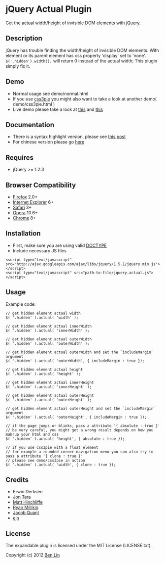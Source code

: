 # jQuery Actual Plugin

Get the actual width/height of invisible DOM elements with jQuery.



## Description

jQuery has trouble finding the width/height of invisible DOM elements. With element or its parent element has css property 'display' set to 'none'. `$('.hidden').width();` will return 0 instead of the actual width; This plugin simply fix it.



## Demo

- Normal usage see demo/normal.html
- If you use [css3pie](http://css3pie.com/) you might also want to take a look at another demo( demo/css3pie.html )
- Live demo please take a look at [this](http://dreamerslab.com/demos/get-hidden-element-width-with-jquery-actual-plugin) and [this](http://dreamerslab.com/demos/get-hidden-element-width-with-jquery-actual-plugin-with-css3pie/)



## Documentation

- There is a syntax highlight version, please see [this post](http://dreamerslab.com/blog/en/get-hidden-elements-width-and-height-with-jquery/)
- For chinese version please go [here](http://dreamerslab.com/blog/tw/get-hidden-elements-width-and-height-with-jquery/)



## Requires

- jQuery >= 1.2.3



## Browser Compatibility

- [Firefox](http://mzl.la/RNaI) 2.0+
- [Internet Explorer](http://bit.ly/9fMgIQ) 6+
- [Safari](http://bit.ly/gMhzVR) 3+
- [Opera](http://bit.ly/fWJzaC) 10.6+
- [Chrome](http://bit.ly/ePHvYZ) 8+



## Installation
- First, make sure you are using valid [DOCTYPE](http://bit.ly/hQK1Rk)
- Include necessary JS files

<!-- -->

    <script type="text/javascript" src="http://ajax.googleapis.com/ajax/libs/jquery/1.5.1/jquery.min.js"></script>
    <script type="text/javascript" src="path-to-file/jquery.actual.js"></script>



## Usage

Example code:

    // get hidden element actual width
    $( '.hidden' ).actual( 'width' );

    // get hidden element actual innerWidth
    $( '.hidden' ).actual( 'innerWidth' );

    // get hidden element actual outerWidth
    $( '.hidden' ).actual( 'outerWidth' );

    // get hidden element actual outerWidth and set the `includeMargin` argument
    $( '.hidden' ).actual( 'outerWidth', { includeMargin : true });

    // get hidden element actual height
    $( '.hidden' ).actual( 'height' );

    // get hidden element actual innerHeight
    $( '.hidden' ).actual( 'innerHeight' );

    // get hidden element actual outerHeight
    $( '.hidden' ).actual( 'outerHeight' );

    // get hidden element actual outerHeight and set the `includeMargin` argument
    $( '.hidden' ).actual( 'outerHeight', { includeMargin : true });

    // if the page jumps or blinks, pass a attribute '{ absolute : true }'
    // be very careful, you might get a wrong result depends on how you makrup your html and css
    $( '.hidden' ).actual( 'height', { absolute : true });

    // if you use css3pie with a float element
    // for example a rounded corner navigation menu you can also try to pass a attribute '{ clone : true }'
    // please see demo/css3pie in action
    $( '.hidden' ).actual( 'width', { clone : true });



## Credits

- Erwin Derksen
- [Jon Tara](https://github.com/jtara)
- [Matt Hinchliffe](https://github.com/i-like-robots)
- [Ryan Millikin](https://github.com/dhamma)
- [Jacob Quant](https://github.com/jacobq)
- [ejn](https://github.com/ejn)



## License

The expandable plugin is licensed under the MIT License (LICENSE.txt).

Copyright (c) 2012 [Ben Lin](http://dreamerslab.com)
